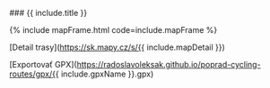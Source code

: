 
### {{ include.title }}

{% include mapFrame.html code=include.mapFrame %}

[Detail trasy](https://sk.mapy.cz/s/{{ include.mapDetail }})

[Exportovať GPX](https://radoslavoleksak.github.io/poprad-cycling-routes/gpx/{{ include.gpxName }}.gpx)

